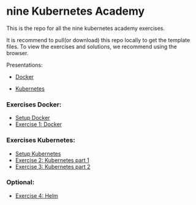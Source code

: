 # nine Kubernetes Academy

This is the repo for all the nine kubernetes academy exercises.

It is recommend to pull(or download) this repo locally to get the template files.
To view the exercises and solutions, we recommend using the browser.

Presentations:

* [Docker](https://docs.google.com/presentation/d/1ceTsTiMjD_jv_5-TlIYG3bMvTYibXfDYQGqAbXFcjGc/edit?usp=sharing)

* [Kubernetes](https://docs.google.com/presentation/d/15GHQEEX5YhiesBcSTMYAzKEkOnhyoZuoBuN7htY7Was/edit?usp=sharing)


### Exercises Docker:

* [Setup Docker](01-containers/setup.md)
* [Exercise 1: Docker](01-containers/exercise.md)

### Exercises Kubernetes:

* [Setup Kubernetes](02-kubernetes/setup.md)
* [Exercise 2: Kubernetes part 1](02-kubernetes/exercise1.md)
* [Exercise 3: Kubernetes part 2](02-kubernetes/exercise2.md)

### Optional:
* [Exercise 4: Helm](02-kubernetes/exercise3.md)
